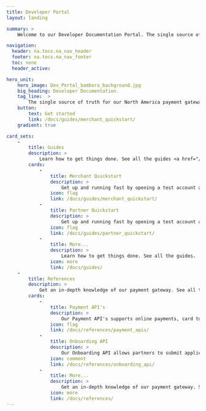 ```yaml
---
title: Developer Portal
layout: landing

summary: >
    Welcome to our Developer Documentation Portal. The single source of truth for our North America payment gateway.

navigation:
  header: na.tocs.na_nav_header
  footer: na.tocs.na_nav_footer
  toc: none
  header_active:

hero_unit:
    hero_image: Dev_Portal_bambora_background.jpg
    big_heading: Developer Documentation.
    tag_line:  >
        The single source of truth for our North America payment gateway.
    button:
        text: Get started
        link: /docs/guides/merchant_quickstart/
    gradient: true

card_sets:
    -  
        title: Guides
        description: >
            Learn how to get things done. See all the guides <a href="/docs/guides">here.</a>
        cards:
            -
                title: Merchant Quickstart
                description: >
                    Get up and running fast by opening a test account and hitting a few of our API endpoints.
                icon: flag
                link: /docs/guides/merchant_quickstart/
            -
                title: Partner Quickstart
                description: >
                    Get up and running fast by opening a test account and hitting a few of our API endpoints.
                icon: flag
                link: /docs/guides/partner_quickstart/
            -
                title: More...
                description: >
                    Learn how to get things done. See all the guides.
                icon: more
                link: /docs/guides/
    -
        title: References
        description: >
            Get an in-depth knowledge of our payment gateway. See all the references <a href="/docs/references">here.</a>
        cards:
            -
                title: Payment API's
                description: >
                    Our Payment API's supports online payments, card tokenization, payment profiles and reporting.
                icon: flag
                link: /docs/references/payment_apis/
            -
                title: Onboarding API
                description: >
                    Our Onboarding API allows partners to submit applications on behalf of new sub-merchants.
                icon: comment
                link: /docs/references/onboarding_api/
            -
                title: More...
                description: >
                    Get an in-depth knowledge of our payment gateway. See all the references.
                icon: more
                link: /docs/references/
---
```


